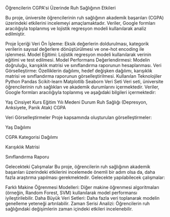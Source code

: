 Öğrencilerin CGPA'si Üzerinde Ruh Sağlığının Etkileri

Bu proje, üniversite öğrencilerinin ruh sağlığının akademik başarıları (CGPA) üzerindeki etkilerini incelemeyi amaçlamaktadır. Veriler, Google formları aracılığıyla toplanmış ve lojistik regresyon modeli kullanılarak analiz edilmiştir.

Proje İçeriği
Veri Ön İşleme: Eksik değerlerin doldurulması, kategorik verilerin sayısal değerlere dönüştürülmesi ve one-hot encoding ile işlenmesi.
Model Eğitimi: Lojistik regresyon modeli kullanılarak verinin eğitimi ve test edilmesi.
Model Performans Değerlendirmesi: Modelin doğruluğu, karışıklık matrisi ve sınıflandırma raporunun hesaplanması.
Veri Görselleştirme: Özelliklerin dağılımı, hedef değişken dağılımı, karışıklık matrisi ve sınıflandırma raporunun görselleştirilmesi.
Kullanılan Teknolojiler
Python
Pandas
Scikit-learn
Matplotlib
Seaborn
Veri Seti
Veri seti, üniversite öğrencilerinin ruh sağlıkları ve akademik durumlarını içermektedir. Veriler, Google formları aracılığıyla toplanmış ve aşağıdaki bilgileri içermektedir:

Yaş
Cinsiyet
Kurs
Eğitim Yılı
Medeni Durum
Ruh Sağlığı (Depresyon, Anksiyete, Panik Atak)
CGPA

Veri Görselleştirmeler
Proje kapsamında oluşturulan görselleştirmeler:

Yaş Dağılımı

CGPA Kategorisi Dağılımı

Karışıklık Matrisi

Sınıflandırma Raporu

Gelecekteki Çalışmalar
Bu proje, öğrencilerin ruh sağlığının akademik başarıları üzerindeki etkilerini incelemede önemli bir adım olsa da, daha fazla araştırma yapılması gerekmektedir. Gelecekte yapılabilecek çalışmalar:

Farklı Makine Öğrenmesi Modelleri: Diğer makine öğrenmesi algoritmaları (örneğin, Random Forest, SVM) kullanılarak model performansı iyileştirilebilir.
Daha Büyük Veri Setleri: Daha fazla veri toplanarak modelin genelleme yeteneği artırılabilir.
Zaman Serisi Analizi: Öğrencilerin ruh sağlığındaki değişimlerin zaman içindeki etkileri incelenebilir.

